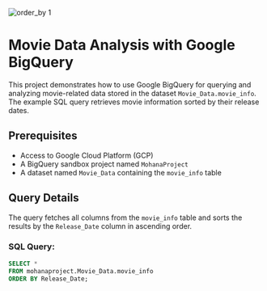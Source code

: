 ![order_by 1](https://github.com/user-attachments/assets/d5932a04-3768-42c7-95dc-3f5da935e802)
# Movie Data Analysis with Google BigQuery

This project demonstrates how to use Google BigQuery for querying and analyzing movie-related data stored in the dataset `Movie_Data.movie_info`. The example SQL query retrieves movie information sorted by their release dates.

## Prerequisites

- Access to Google Cloud Platform (GCP)
- A BigQuery sandbox project named `MohanaProject`
- A dataset named `Movie_Data` containing the `movie_info` table

## Query Details

The query fetches all columns from the `movie_info` table and sorts the results by the `Release_Date` column in ascending order.

### SQL Query:
```sql
SELECT *
FROM mohanaproject.Movie_Data.movie_info
ORDER BY Release_Date;
